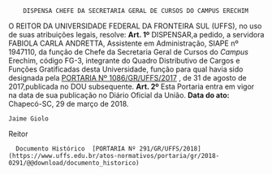         DISPENSA CHEFE DA SECRETARIA GERAL DE CURSOS DO CAMPUS ERECHIM  

 O REITOR DA UNIVERSIDADE FEDERAL DA FRONTEIRA SUL (UFFS), no uso de suas atribuições legais, resolve:   **Art. 1º** DISPENSAR,a pedido, a servidora FABIOLA CARLA ANDRETTA, Assistente em Administração, SIAPE nº 1947110, da função de Chefe da Secretaria Geral de Cursos do *Campus* Erechim, código FG-3, integrante do Quadro Distributivo de Cargos e Funções Gratificadas desta Universidade, função para qual havia sido designada pela [PORTARIA Nº 1086/GR/UFFS/2017](https://www.uffs.edu.br/atos-normativos/portaria/gr/2017-1086)  , de 31 de agosto de 2017,publicada no DOU subsequente.   **Art. 2º** Esta Portaria entra em vigor na data de sua publicação no Diário Oficial da União.      **Data do ato:** Chapecó-SC, 29 de março de 2018.   
 

    Jaime Giolo   
 Reitor 

      Documento Histórico  [PORTARIA Nº 291/GR/UFFS/2018](https://www.uffs.edu.br/atos-normativos/portaria/gr/2018-0291/@@download/documento_historico)     
      
